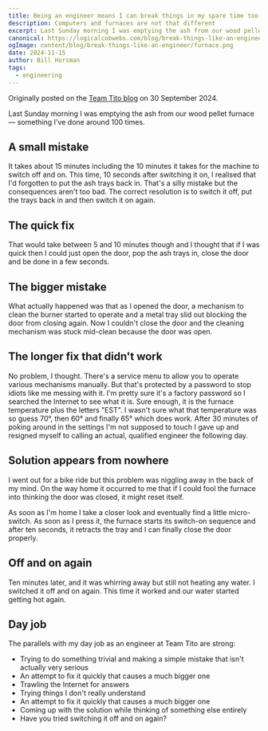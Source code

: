 ```yaml
---
title: Being an engineer means I can break things in my spare time too
description: Computers and furnaces are not that different
excerpt: Last Sunday morning I was emptying the ash from our wood pellet furnace — something I've done around 100 times
canonical: https://logicalcobwebs.com/blog/break-things-like-an-engineer/
ogImage: content/blog/break-things-like-an-engineer/furnace.png
date: 2024-11-15
author: Bill Horsman
tags:
  - engineering
---
```


<div class="post-credit">
  <i class="fa-solid fa-bullhorn"></i> 
  <p>
    Originally posted on the
    <a href="https://blog.tito.io/posts/break-things-like-an-engineer">Team Tito blog</a>
    on 30 September 2024.
  </p>
</div>

Last Sunday morning I was emptying the ash from our wood pellet furnace — something I've done around 100 times.

## A small mistake

It takes about 15 minutes including the 10 minutes it takes for the machine to switch off and on. This time, 10 seconds after switching it on, I realised that I'd forgotten to put the ash trays back in. That's a silly mistake but the consequences aren't too bad. The correct resolution is to switch it off, put the trays back in and then switch it on again.

## The quick fix

That would take between 5 and 10 minutes though and I thought that if I was quick then I could just open the door, pop the ash trays in, close the door and be done in a few seconds.

## The bigger mistake

What actually happened was that as I opened the door, a mechanism to clean the burner started to operate and a metal tray slid out blocking the door from closing again. Now I couldn't close the door and the cleaning mechanism was stuck mid-clean because the door was open.

## The longer fix that didn't work

No problem, I thought. There's a service menu to allow you to operate various mechanisms manually. But that's protected by a password to stop idiots like me messing with it. I'm pretty sure it's a factory password so I searched the Internet to see what it is. Sure enough, it is the furnace temperature plus the letters "EST". I wasn't sure what that temperature was so guess 70°, then 60° and finally 65° which does work. After 30 minutes of poking around in the settings I'm not supposed to touch I gave up and resigned myself to calling an actual, qualified engineer the following day.

## Solution appears from nowhere

I went out for a bike ride but this problem was niggling away in the back of my mind. On the way home it occurred to me that if I could fool the furnace into thinking the door was closed, it might reset itself.

As soon as I'm home I take a closer look and eventually find a little micro-switch. As soon as I press it, the furnace starts its switch-on sequence and after ten seconds, it retracts the tray and I can finally close the door properly.

## Off and on again

Ten minutes later, and it was whirring away but still not heating any water. I switched it off and on again. This time it worked and our water started getting hot again.

## Day job

The parallels with my day job as an engineer at Team Tito are strong:

- Trying to do something trivial and making a simple mistake that isn't actually very serious
- An attempt to fix it quickly that causes a much bigger one
- Trawling the Internet for answers
- Trying things I don't really understand
- An attempt to fix it quickly that causes a much bigger one
- Coming up with the solution while thinking of something else entirely
- Have you tried switching it off and on again?
